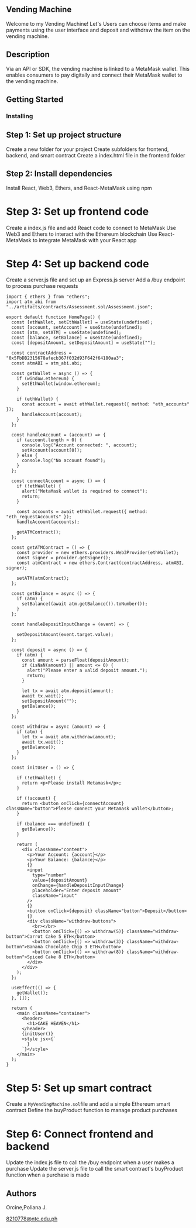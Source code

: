 ## Vending Machine

Welcome to my Vending Machine! Let's Users can choose items and make payments using the user interface and deposit and withdraw the item on the vending machine.

## Description

Via an API or SDK, the vending machine is linked to a MetaMask wallet. This enables consumers to pay digitally and connect their MetaMask wallet to the vending machine.

## Getting Started

### Installing

## Step 1: Set up project structure

Create a new folder for your project
Create subfolders for frontend, backend, and smart contract
Create a index.html file in the frontend folder

## Step 2: Install dependencies

Install React, Web3, Ethers, and React-MetaMask using npm

# Step 3: Set up frontend code

Create a index.js file and add React code to connect to MetaMask
Use Web3 and Ethers to interact with the Ethereum blockchain
Use React-MetaMask to integrate MetaMask with your React app

# Step 4: Set up backend code

Create a server.js file and set up an Express.js server
Add a /buy endpoint to process purchase requests

```import React, { useState, useEffect } from "react";
import { ethers } from "ethers";
import atm_abi from "../artifacts/contracts/Assessment.sol/Assessment.json";

export default function HomePage() {
  const [ethWallet, setEthWallet] = useState(undefined);
  const [account, setAccount] = useState(undefined);
  const [atm, setATM] = useState(undefined);
  const [balance, setBalance] = useState(undefined);
  const [depositAmount, setDepositAmount] = useState("");

  const contractAddress = "0x5FbDB2315678afecb367f032d93F642f64180aa3";
  const atmABI = atm_abi.abi;

  const getWallet = async () => {
    if (window.ethereum) {
      setEthWallet(window.ethereum);
    }

    if (ethWallet) {
      const account = await ethWallet.request({ method: "eth_accounts" });
      handleAccount(account);
    }
  };

  const handleAccount = (account) => {
    if (account.length > 0) {
      console.log("Account connected: ", account);
      setAccount(account[0]);
    } else {
      console.log("No account found");
    }
  };

  const connectAccount = async () => {
    if (!ethWallet) {
      alert("MetaMask wallet is required to connect");
      return;
    }

    const accounts = await ethWallet.request({ method: "eth_requestAccounts" });
    handleAccount(accounts);

    getATMContract();
  };

  const getATMContract = () => {
    const provider = new ethers.providers.Web3Provider(ethWallet);
    const signer = provider.getSigner();
    const atmContract = new ethers.Contract(contractAddress, atmABI, signer);

    setATM(atmContract);
  };

  const getBalance = async () => {
    if (atm) {
      setBalance((await atm.getBalance()).toNumber());
    }
  };

  const handleDepositInputChange = (event) => {

    setDepositAmount(event.target.value);
  };

  const deposit = async () => {
    if (atm) {
      const amount = parseFloat(depositAmount);
      if (isNaN(amount) || amount <= 0) {
        alert("Please enter a valid deposit amount.");
        return;
      }

      let tx = await atm.deposit(amount);
      await tx.wait();
      setDepositAmount(""); 
      getBalance();
    }
  };

  const withdraw = async (amount) => {
    if (atm) {
      let tx = await atm.withdraw(amount);
      await tx.wait();
      getBalance();
    }
  };

  const initUser = () => {

    if (!ethWallet) {
      return <p>Please install Metamask</p>;
    }

    if (!account) {
      return <button onClick={connectAccount} className="button">Please connect your Metamask wallet</button>;
    }

    if (balance === undefined) {
      getBalance();
    }

    return (
      <div className="content">
        <p>Your Account: {account}</p>
        <p>Your Balance: {balance}</p>
        {}
        <input
          type="number"
          value={depositAmount}
          onChange={handleDepositInputChange}
          placeholder="Enter deposit amount"
          className="input"
        />
        {}
        <button onClick={deposit} className="button">Deposit</button>
        {}
        <div className="withdraw-buttons">
          <br></br>
          <button onClick={() => withdraw(5)} className="withdraw-button">Carrot Cake 5 ETH</button>
          <button onClick={() => withdraw(3)} className="withdraw-button">Banana Chocolate Chip 3 ETH</button>
          <button onClick={() => withdraw(8)} className="withdraw-button">Spiced Cake 8 ETH</button>
        </div>
      </div>
    );
  };

  useEffect(() => {
    getWallet();
  }, []);

  return (
    <main className="container">
      <header>
        <h1>CAKE HEAVEN</h1>
      </header>
      {initUser()}
      <style jsx>{`
        }
      `}</style>
    </main>
  );
}
```

# Step 5: Set up smart contract

Create a `MyVendingMachine.sol`file and add a simple Ethereum smart contract
Define the buyProduct function to manage product purchases

# Step 6: Connect frontend and backend

Update the index.js file to call the /buy endpoint when a user makes a purchase
Update the server.js file to call the smart contract's buyProduct function when a purchase is made


## Authors

Orcine,Poliana J.

8210778@ntc.edu.ph
